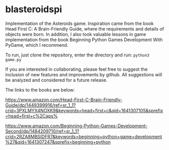 # blasteroidspi
Implementation of the Asteroids game.
Inspiration came from the book Head First C: A Brain-Friendly Guide, where the requirements and details of objects were born. In addition, I also took valuable lessons in game implementation from the book Beginning Python Games Development With PyGame, which I recommend.

To run, just clone the repository, enter the directory and run:
`python3 game.py`

If you are interested in collaborating, please feel free to suggest the inclusion of new features and improvements by github. All suggestions will be analyzed and considered for a future release.

The links to the books are below:

<https://www.amazon.com/Head-First-C-Brain-Friendly-Guide/dp/1449399916/ref=sr_1_1?crid=3PXLMYX4NOXK9&keywords=head+first+c&qid=1641307105&sprefix=head+first+c%2Caps%>

<https://www.amazon.com/Beginning-Python-Games-Development-Second/dp/1484209710/ref=sr_1_1?crid=2RZA8MBSIDFR7&keywords=beginning+python+game+development%27&qid=1641307247&sprefix=beginning+python>

